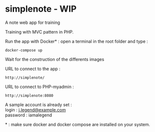 # simplenote - WIP
A note web app for training

Training with MVC pattern in PHP.

Run the app with Docker* :
open a terminal in the root folder and type :

    docker-compose up

Wait for the construction of the differents images

URL to connect to the app :

    http://simplenote/

URL to connect to PHP-myadmin :

    http://simplenote:8080

A sample account is already set :  
login : j.legend@example.com  
password : iamalegend

\* : make sure docker and docker compose are installed on your system.